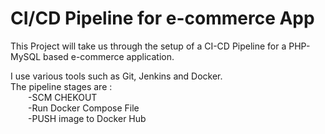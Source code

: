 # CI/CD Pipeline for e-commerce App
This Project will take us through the setup of a CI-CD Pipeline for a PHP-MySQL based e-commerce application.  

I use various tools such as Git, Jenkins and Docker.  
The pipeline stages are :  
	&emsp;&emsp;-SCM CHEKOUT  
	&emsp;&emsp;-Run Docker Compose File  
	&emsp;&emsp;-PUSH image to Docker Hub  
